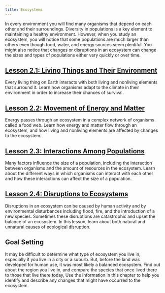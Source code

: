 ```yaml
---
title: Ecosystems
---
```


In every environment you will find many organisms that depend on each other and their surroundings. Diversity in populations is a key element to maintaining a healthy environment. However, when you study an ecosystem, you will notice that some populations are much larger than others even though food, water, and energy sources seem plentiful. You might also notice that changes or disruptions in an ecosystem can change the sizes and types of populations either very quickly or over time. 

## [Lesson 2.1: Living Things and Their Environment](lesson-2.1)

Every living thing on Earth interacts with both living and nonliving elements that surround it. Learn how organisms adapt to the climate in their environment in order to increase their chances of survival.

## [Lesson 2.2: Movement of Energy and Matter](lesson-2.2)

Energy passes through an ecosystem in a complex network of organisms called a food web. Learn how energy and matter flow through an ecosystem, and how living and nonliving elements are affected by changes to the ecosystem.

## [Lesson 2.3: Interactions Among Populations](lesson-2.3)

Many factors influence the size of a population, including the interaction between organisms and the amount of resources in the ecosystem. Learn about the different ways in which organisms can interact with each other and how these interactions can affect the size of a population.

## [Lesson 2.4: Disruptions to Ecosystems](lesson-2.4)

Disruptions in an ecosystem can be caused by human activity and by environmental disturbances including flood, fire, and the introduction of a new species. Sometimes these disruptions are catastrophic and upset the balance of an ecosystem. In this lesson, learn about both natural and unnatural causes of ecological disruption.

## Goal Setting

It may be difficult to determine what type of ecosystem you live in, especially if you live in a city or a suburb. But, before the land was developed for human use, it was most likely a balanced ecosystem. Find out about the region you live in, and compare the species that once lived there to those that live there today, Use the information in this chapter to help you identify and describe any changes that might have occurred to the ecosystem.